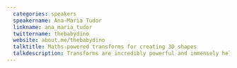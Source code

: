 ```yaml
---
  categories: speakers
  speakername: Ana-Maria Tudor
  linkname: ana_maria_tudor
  twittername: thebabydino
  website: about.me/thebabydino
  talktitle: Maths-powered transforms for creating 3D shapes
  talkdescription: Transforms are incredibly powerful and immensely helpful when we want to create any kind of polygon starting from humble rectangles. Or when we want to take these polygonal shapes and assemble them into polyhedra. Or even when we want to create various 3D surfaces starting from nothing more than a curvy border. Understanding the mathematical reasoning behind these transforms allows you to achieve wonderful and visually stunning effects. 
---
```

